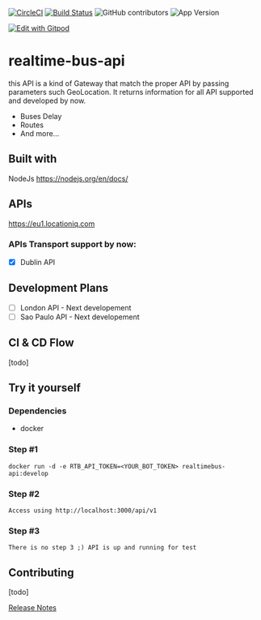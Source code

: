 [![CircleCI](https://circleci.com/gh/pulse360-lab/rtb-api/tree/master.svg?style=svg)](https://circleci.com/gh/pulse360-lab/rtb-api/tree/master)
[![Build Status](https://travis-ci.org/pulse360-lab/rtb-api.svg?branch=develop)](https://travis-ci.org/pulse360-lab/rtb-api)
![GitHub contributors](https://img.shields.io/github/contributors/realtime-bus/node-api.svg)
![App Version](https://img.shields.io/badge/dynamic/json?color=orange&label=realtime-bus&prefix=v&query=version&suffix=beta&url=https%3A%2F%2Fraw.githubusercontent.com%2Fpulse360-lab%2Frtb-api%2Fdevelop%2Fpackage.json)

[![Edit with Gitpod](https://gitpod.io/button/open-in-gitpod.svg)](https://gitpod.io/#https://github.com/pulse360-lab/rtb-api)

# realtime-bus-api 
this API is a kind of Gateway that match the proper API by passing parameters such GeoLocation. It returns information for all API supported and developed by now.
* Buses Delay  
* Routes  
* And more...  

## Built with  
NodeJs https://nodejs.org/en/docs/  

## APIs  
https://eu1.locationiq.com  

### APIs Transport support by now:
- [x] Dublin API

## Development Plans  
- [ ] London API - Next developement
- [ ] Sao Paulo API - Next developement

## CI & CD Flow  
[todo]  

## Try it yourself  
### Dependencies  
* docker  
### Step #1  
```
docker run -d -e RTB_API_TOKEN=<YOUR_BOT_TOKEN> realtimebus-api:develop
```  

### Step #2  
```
Access using http://localhost:3000/api/v1
```  
### Step #3  
```
There is no step 3 ;) API is up and running for test
```  

## Contributing  
[todo]  

[Release Notes](https://github.com/pulse360-lab/rtb-api/blob/master/RELEASE.md)
